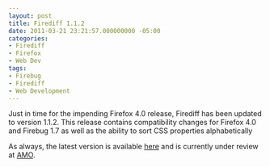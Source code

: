 ```yaml
---
layout: post
title: Firediff 1.1.2
date: 2011-03-21 23:21:57.000000000 -05:00
categories:
- Firediff
- Firefox
- Web Dev
tags:
- Firebug
- Firediff
- Web Development
---
```


Just in time for the impending Firefox 4.0 release, Firediff has been updated to version 1.1.2. This release contains compatibility changes for Firefox 4.0 and Firebug 1.7 as well as the ability to sort CSS properties alphabetically

As always, the latest version is available [here](http://incaseofstairs.com/download/firediff/?C=M) and is currently under review at [AMO](https://addons.mozilla.org/en-US/firefox/addon/firediff/).
